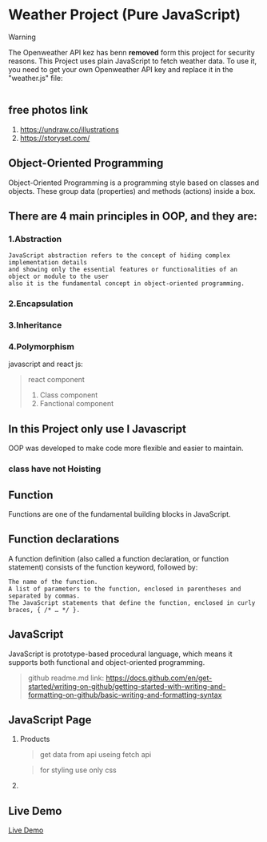 # Weather Project (Pure JavaScript)
> [!WARNING]
> The Openweather API kez has benn **removed** form this project for security reasons.
> This Project uses plain JavaScript to fetch weather data. To use it, you need to get your own Openweather API key and replace it in the "weather.js" file:
> ``` const apiKey = 'YOUR-API-KEY'; // replace with your API key 


	
## free photos link
 1. https://undraw.co/illustrations
 2. https://storyset.com/

## Object-Oriented Programming
Object-Oriented Programming is a programming style based on classes and objects. These group data (properties) and methods (actions) inside a box.

## There are 4 main principles in OOP, and they are:
### 1.Abstraction
	JavaScript abstraction refers to the concept of hiding complex implementation details 
	and showing only the essential features or functionalities of an object or module to the user 
	also it is the fundamental concept in object-oriented programming.
### 2.Encapsulation
### 3.Inheritance
### 4.Polymorphism

javascript and react js:
 > react component
> 1. Class component
> 2. Fanctional component
## In this Project only use I Javascript



OOP was developed to make code more flexible and easier to maintain.

### class have not Hoisting 

## Function
Functions are one of the fundamental building blocks in JavaScript.
## Function declarations
A function definition (also called a function declaration, or function statement) consists of the function keyword, followed by:

	The name of the function.
	A list of parameters to the function, enclosed in parentheses and separated by commas.
	The JavaScript statements that define the function, enclosed in curly braces, { /* … */ }.







	
## JavaScript
JavaScript is prototype-based procedural language, which means it supports both functional and object-oriented programming.
> github readme.md link: https://docs.github.com/en/get-started/writing-on-github/getting-started-with-writing-and-formatting-on-github/basic-writing-and-formatting-syntax
##  JavaScript Page
1. Products
   > get data from api useing fetch api
   
   > for styling use only css
3. 
   
## Live Demo

[Live Demo](https://jumaqasimim.github.io/Javascript/)




